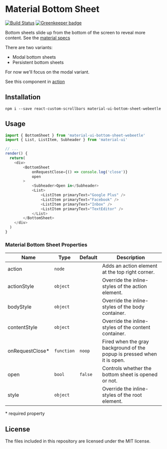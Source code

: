 # Material Bottom Sheet 
[![Build Status](https://travis-ci.org/TeamWertarbyte/material-ui-bottom-sheet.svg?branch=master)](https://travis-ci.org/TeamWertarbyte/material-ui-bottom-sheet)
[![Greenkeeper badge](https://badges.greenkeeper.io/TeamWertarbyte/material-ui-bottom-sheet.svg)](https://greenkeeper.io/)

Bottom sheets slide up from the bottom of the screen to reveal more content. See the [material specs](https://material.io/guidelines/components/bottom-sheets.html#)

There are two variants:
* Modal bottom sheets
* Persistent bottom sheets

For now we'll focus on the modal variant.

See this component in [action](https://teamwertarbyte.github.io/material-ui-bottom-sheet/)

## Installation
```shell
npm i --save react-custom-scrollbars material-ui-bottom-sheet-webeetle
```

## Usage
```js
import { BottomSheet } from 'material-ui-bottom-sheet-webeetle'
import { List, ListItem, Subheader } from 'material-ui'

// ...
render() {
  return(
    <div>
        <BottomSheet
            onRequestClose={() => console.log('close')}
            open
        >
            <Subheader>Open in</Subheader>
            <List>
                <ListItem primaryText="Google Plus" />
                <ListItem primaryText="Facebook" />
                <ListItem primaryText="Inbox" />
                <ListItem primaryText="TextEditor" />
            </List>
        </BottomSheet>
    </div>
  )
}
```

### Material Bottom Sheet Properties

|Name            |Type        |Default     |Description
|----------------|------------|------------|--------------------------------
|action          | `node`     |            | Adds an action element at the top right corner.
|actionStyle     | `object`   |            | Override the inline-styles of the action element.
|bodyStyle       | `object`   |            | Override the inline-styles of the body container.
|contentStyle    | `object`   |            | Override the inline-styles of the content container.
|onRequestClose* | `function` | `noop`     | Fired when the gray background of the popup is pressed when it is open.
|open            | `bool`     | `false`    | Controls whether the bottom sheet is opened or not.
|style           | `object`   |            | Override the inline-styles of the root element.


\* required property

## License

The files included in this repository are licensed under the MIT license.
